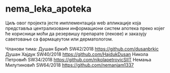 # nema_leka_apoteka
Циљ овог пројекта јесте имплементација web апликације која представља централизовани информациони систем апотека преко којег ће корисници моћи да резервишу препарате (лекове) и заказују саветовање са фармацеутом или дерматологом.

Чланови тима:
    Душан Бркић         SW42/2018   https://github.com/dusanbrkic
    Душан Хајдук        SW40/2018   https://github.com/HajdukDusan
    Никола Петровић     SW34/2018   https://github.com/nikolapetrovicSIIT
    Немања Милутиновић  SW64/2018   https://github.com/nemanjam1337
